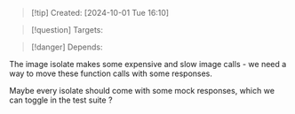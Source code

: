 
>[!tip] Created: [2024-10-01 Tue 16:10]

>[!question] Targets: 

>[!danger] Depends: 

The image isolate makes some expensive and slow image calls - we need a way to move these function calls with some responses.

Maybe every isolate should come with some mock responses, which we can toggle in the test suite ?